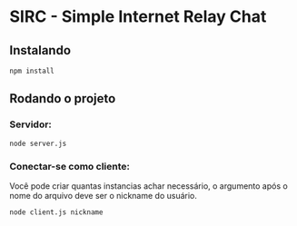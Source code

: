 # SIRC - Simple Internet Relay Chat

## Instalando

```
npm install
```

## Rodando o projeto

### Servidor:

```
node server.js
```

### Conectar-se como cliente:

Você pode criar quantas instancias achar necessário, o argumento após o nome do arquivo deve ser o nickname do usuário.

```
node client.js nickname
```
